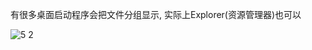有很多桌面启动程序会把文件分组显示, 实际上Explorer(资源管理器)也可以 



![5 2](https://user-images.githubusercontent.com/8937575/136584298-a35d1a9e-072e-45b0-91ef-b8c09a5c75c2.png)

